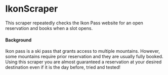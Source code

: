 # IkonScraper

This scraper repeatedly checks the Ikon Pass website for an open reservation and books when a slot opens.

#### Background

Ikon pass is a ski pass that grants access to multiple mountains. However, some mountains require prior reservation and they are usually fully booked. Using this scraper you are almost guaranteed a reservation at your desired destination even if it is the day before, tried and tested!
